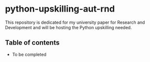 # python-upskilling-aut-rnd
This repository is dedicated for my university paper for Research and Development and will be hosting the Python upskilling needed.

## Table of contents
- To be completed

